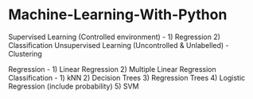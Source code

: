 # Machine-Learning-With-Python

Supervised Learning (Controlled environment) - 1) Regression   2) Classification
Unsupervised Learning (Uncontrolled & Unlabelled) - Clustering

Regression - 1) Linear Regression   2) Multiple Linear Regression
Classification - 1) kNN    2) Decision Trees   3) Regression Trees   4) Logistic Regression (include probability)   5) SVM

